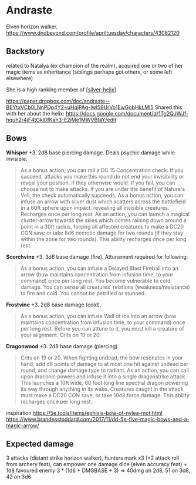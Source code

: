 # Andraste
Elven horizon walker.
https://www.dndbeyond.com/profile/apriltuesday/characters/43082120

## Backstory
related to Natalya (ex champion of the realm), acquired one or two of her magic items as inheritance (siblings perhaps got others, or some left elsewhere)

She is a high ranking member of [[silver-helix]]

https://paper.dropbox.com/doc/andraste--BEYtxVCb0LNnPDp4Y2~uHqjPAg-lwI59UrVo1EwGobHkLMl5
Shared this with her about the helix:
https://docs.google.com/document/d/1Tg2QJWJf-hquh2r4jF4tGkl0fKah3-E2iMe1MWVBtaY/edit

## Bows
**Whisper** +3. 2d8 base piercing damage. Deals psychic damage while invisible.
> As a bonus action, you can roll a DC 15 Concentration check. If you succeed, attacks you make this round do not end your invisibility or reveal your position, if they otherwise would. If you fail, you can choose not to make attacks. If you are under the benefit of Nature's Veil, the check automatically succeeds.
> As a bonus action, you can infuse an arrow with silver dust which scatters across the battlefield in a 60ft sphere upon impact, revealing all invisible creatures. Recharges once per long rest.
> As an action, you can launch a magical cluster-arrow towards the skies which comes raining down around a point in a 30ft radius, forcing all affected creatures to make a DC20 CON save or take 8d6 necrotic damage for two rounds (if they stay within the zone for two rounds). This ability recharges once per long rest.

**Scorchvine** +3. 3d6 base damage (fire). Attunement  required for following:
> As a bonus action, you can infuse a Delayed Blast Fireball into an arrow (bow maintains concentration from infusion time, to your command) once per long rest.
> You become vulnerable to cold damage.
> You can sense all creatures' relations (weakness/resistance) to fire and cold.
> You cannot be petrified or stunned.

**Frostvine** +3. 2d8 base damage (cold).
> As a bonus action, you can infuse Wall of Ice into an arrow (bow maintains concentration from infusion time, to your command) once per long rest.
> Before you can attune to it, you must kill a creature of your alignment.
> Crits on 19 or 20.

**Dragonwood** +3. 2d8 base damage (piercing)
> Crits on 19 or 20.
> When fighting undead, the bow resonates in your hand; add d6 points of damage to at most one hit against undead per round, and change damage type to radiant.
> As an action, you can call upon draconic powers and infuse it into a single dragonstrike attack. This launches a 10ft wide, 60 foot long line spectral dragon powering its way through anything in its wake. Creatures caught in the attack must make a DC20 CON save, or take 10d8 force damage. This ability recharges once per long rest.

inspiration
https://5e.tools/items/ephixis-bow-of-nylea-mot.html
https://www.brandesstoddard.com/2017/11/dd-5e-five-magic-bows-and-a-magic-arrow/

## Expected damage
3 attacks (distant strike horizon walker), hunters mark x3 (+2 attack roll from archery feat), can empower one damage dice (elven accuracy feat) + 1d8 favoured enemy
3 * (1d6 + DMGBASE + 3) => 40dmg on 2d8, 51 on 3d8, 42 on 3d6

[//begin]: # "Autogenerated link references for markdown compatibility"
[silver-helix]: ../factions/silver-helix "Silver Helix"
[//end]: # "Autogenerated link references"
